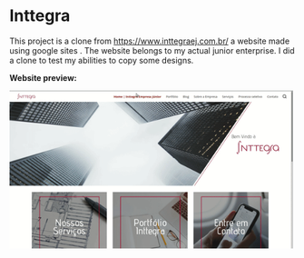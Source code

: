 # Inttegra

This project is a clone from https://www.inttegraej.com.br/ a website made using google sites . The website belongs to my actual junior enterprise. I did a clone to test my abilities to copy some designs.

**Website preview:**

<img src="preview.gif" alt="drawing" width="500"/>

